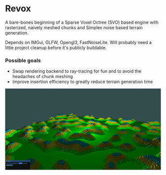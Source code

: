 # Revox
A bare-bones beginning of a Sparse Voxel Octree (SVO) based engine with rasterized, naively meshed chunks and Simplex noise based terrain generation.

Depends on IMGui, GLFW, Opengl3, FastNoiseLite.
Will probably need a little project cleanup before it's publicly buildable.

### Possible goals
* Swap rendering backend to ray-tracing for fun and to avoid the headaches of chunk meshing
* Improve insertion efficiency to greatly reduce terrain generation time

![Screenshot](screenshot.png)
